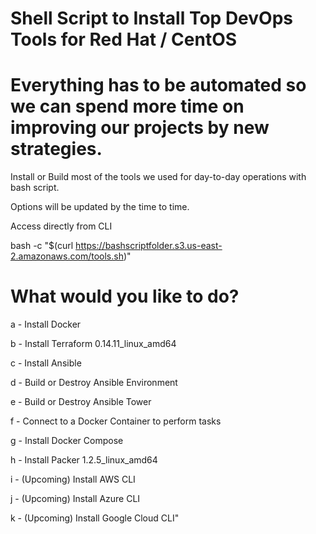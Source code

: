 # Shell Script to Install Top DevOps Tools for Red Hat / CentOS

# Everything has to be automated so we can spend more time on improving our projects by new strategies.

Install or Build most of the tools we used for day-to-day operations with bash script.

Options will be updated by the time to time.

Access directly from CLI

bash -c "$(curl https://bashscriptfolder.s3.us-east-2.amazonaws.com/tools.sh)"


# What would you like to do?

   a - Install Docker
   
   b - Install Terraform 0.14.11_linux_amd64
   
   c - Install Ansible
   
   d - Build or Destroy Ansible Environment
   
   e - Build or Destroy Ansible Tower
   
   f - Connect to a Docker Container to perform tasks
   
   g - Install Docker Compose
   
   h - Install Packer 1.2.5_linux_amd64
   
   i - (Upcoming) Install AWS CLI
   
   j - (Upcoming) Install Azure CLI
   
   k - (Upcoming) Install Google Cloud CLI"

